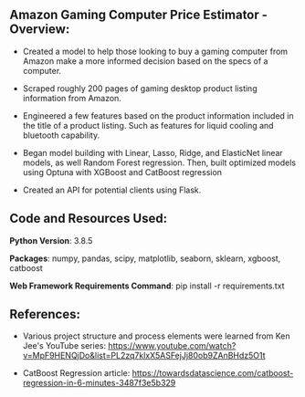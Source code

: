 ## Amazon Gaming Computer Price Estimator - Overview:

* Created a model to help those looking to buy a gaming computer from Amazon make a more informed decision based on the specs of a computer.

* Scraped roughly 200 pages of gaming desktop product listing information from Amazon. 

* Engineered a few features based on the product information included in the title of a product listing. Such as features for liquid cooling and bluetooth capability.

* Began model building with Linear, Lasso, Ridge, and ElasticNet linear models, as well Random Forest regression. Then, built optimized models using Optuna with XGBoost and CatBoost regression 

* Created an API for potential clients using Flask. 


## Code and Resources Used:

<b>Python Version</b>: 3.8.5

<b>Packages</b>: numpy, pandas, scipy, matplotlib, seaborn, sklearn, xgboost, catboost

<b>Web Framework Requirements Command</b>: pip install -r requirements.txt

## References:

* Various project structure and process elements were learned from Ken Jee's YouTube series: https://www.youtube.com/watch?v=MpF9HENQjDo&list=PL2zq7klxX5ASFejJj80ob9ZAnBHdz5O1t

* CatBoost Regression article: https://towardsdatascience.com/catboost-regression-in-6-minutes-3487f3e5b329
